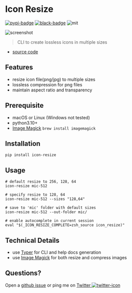 # Icon Resize

[![pypi-badge]][pypi-url] [![black-badge]][black-url] ![mit]

![screenshot](https://i.imgur.com/K00hCxN.png)

> CLI to create lossless icons in multiple sizes

- [source code]

[mit]: https://img.shields.io/github/license/hoishing/icon-resize
[black-badge]: https://img.shields.io/badge/code%20style-black-000000.svg
[black-url]: https://github.com/psf/black
[source code]: https://github.com/hoishing/icon-resize-cli/

## Features

- resize icon file(png/jpg) to multiple sizes
- lossless compression for png files
- maintain aspect ratio and transparency

## Prerequisite

- macOS or Linux (Windows not tested)
- python3.10+
- [Image Magick][magick] `brew install imagemagick`

## Installation

`pip install icon-resize`

## Usage

```shell
# default resize to 256, 128, 64
icon-resize mic-512

# specify resize to 128, 64
icon-resize mic-512 --sizes "128,64"

# save to 'mic' folder with default sizes
icon-resize mic-512 --out-folder mic/

# enable autocomplete in current session
eval "$(_ICON_RESIZE_COMPLETE=zsh_source icon_resize)"
```

## Technical Details

- use [Typer][typer] for CLI and help docs generation
- use [Image Magick][magick] for both resize and compress images

## Questions?

Open a [github issue] or ping me on [Twitter ![twitter-icon]][Twitter]

[github issue]: https://github.com/hoishing/icon-resize-cli/issues
[Twitter]: https://twitter.com/intent/tweet?text=https://github.com/hoishing/icon-resize-cli/%20%0D@hoishing
[twitter-icon]: https://api.iconify.design/logos/twitter.svg?width=20
[typer]: https://typer.tiangolo.com
[magick]: https://imagemagick.org
[pypi-badge]: https://img.shields.io/pypi/v/icon-resize
[pypi-url]: https://pypi.org/project/icon-resize/
